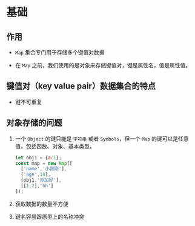 # 基础

## 作用

  - `Map` 集合专门用于存储多个键值对数据

  - 在 `Map` 之前，我们使用的是对象来存储键值对，键是属性名，值是属性值。

## 键值对（key value pair）数据集合的特点

  - 键不可重复

## 对象存储的问题

1.  一个 `Object` 的键只能是 `字符串` 或者 `Symbols`，但一个 `Map` 的键可以是任意值，包括函数、对象、基本类型。

    ```javascript
    let obj1 = {a:1};
    const map = new Map([
      ['name','小刚刚'],
      ['age',18],
      [obj1,'添加好'],
      [[1,2],'hh']
    ]);
    ```

2.  获取数据的数量不方便

3.  键名容易跟原型上的名称冲突
